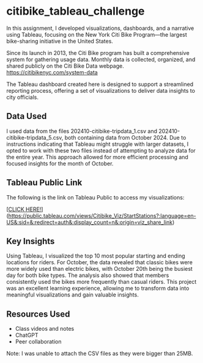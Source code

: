 # citibike_tableau_challenge

In this assignment, I developed visualizations, dashboards, and a narrative using Tableau, focusing on the New York Citi Bike Program—the largest bike-sharing initiative in the United States.

Since its launch in 2013, the Citi Bike program has built a comprehensive system for gathering usage data. Monthly data is collected, organized, and shared publicly on the Citi Bike Data webpage. https://citibikenyc.com/system-data

The Tableau dashboard created here is designed to support a streamlined reporting process, offering a set of visualizations to deliver data insights to city officials.

## Data Used
I used data from the files 202410-citibike-tripdata_1.csv and 202410-citibike-tripdata_5.csv, both containing data from October 2024. Due to instructions indicating that Tableau might struggle with larger datasets, I opted to work with these two files instead of attempting to analyze data for the entire year. This approach allowed for more efficient processing and focused insights for the month of October.

## Tableau Public Link
The following is the link on Tableau Public to access my visualizations:

[[CLICK HERE!](https://public.tableau.com/views/NewCitiBikeViz/StartStations?:language=en-US&:sid=&:redirect=auth&:display_count=n&:origin=viz_share_link)](https://public.tableau.com/views/Citibike_Viz/StartStations?:language=en-US&:sid=&:redirect=auth&:display_count=n&:origin=viz_share_link)

## Key Insights
Using Tableau, I visualized the top 10 most popular starting and ending locations for riders. For October, the data revealed that classic bikes were more widely used than electric bikes, with October 20th being the busiest day for both bike types. The analysis also showed that members consistently used the bikes more frequently than casual riders. This project was an excellent learning experience, allowing me to transform data into meaningful visualizations and gain valuable insights.

## Resources Used
+ Class videos and notes
+ ChatGPT
+ Peer collaboration
  
Note: I was unable to attach the CSV files as they were bigger than 25MB.
